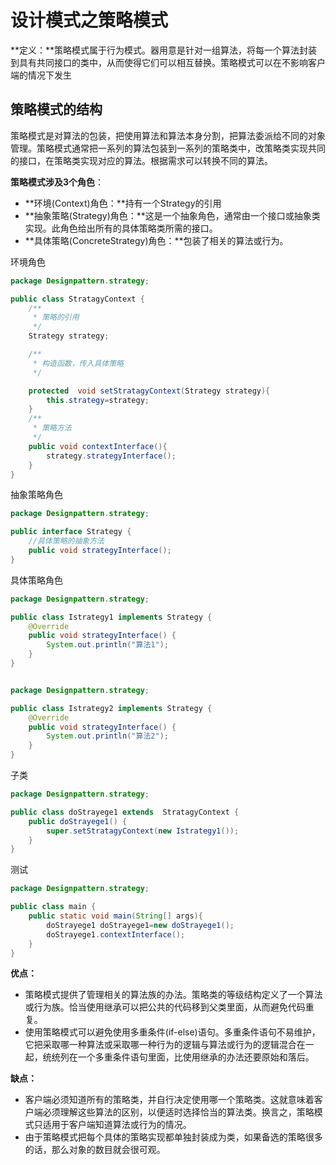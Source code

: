 # 设计模式之策略模式

**定义：**策略模式属于行为模式。器用意是针对一组算法，将每一个算法封装到具有共同接口的类中，从而使得它们可以相互替换。策略模式可以在不影响客户端的情况下发生

## 策略模式的结构

策略模式是对算法的包装，把使用算法和算法本身分割，把算法委派给不同的对象管理。策略模式通常把一系列的算法包装到一系列的策略类中，改策略类实现共同的接口，在策略类实现对应的算法。根据需求可以转换不同的算法。

**策略模式涉及3个角色**：

- **环境(Context)角色：**持有一个Strategy的引用
- **抽象策略(Strategy)角色：**这是一个抽象角色，通常由一个接口或抽象类实现。此角色给出所有的具体策略类所需的接口。
- **具体策略(ConcreteStrategy)角色：**包装了相关的算法或行为。

环境角色

```java
package Designpattern.strategy;

public class StratagyContext {
    /**
     * 策略的引用
     */
    Strategy strategy;

    /**
     * 构造函数，传入具体策略
     */

    protected  void setStratagyContext(Strategy strategy){
        this.strategy=strategy;
    }
    /**
     * 策略方法
     */
    public void contextInterface(){
        strategy.strategyInterface();
    }
}

```

抽象策略角色

```java
package Designpattern.strategy;

public interface Strategy {
    //具体策略的抽象方法
    public void strategyInterface();
}

```

具体策略角色

```JAVA
package Designpattern.strategy;

public class Istrategy1 implements Strategy {
    @Override
    public void strategyInterface() {
        System.out.println("算法1");
    }
}


package Designpattern.strategy;

public class Istrategy2 implements Strategy {
    @Override
    public void strategyInterface() {
        System.out.println("算法2");
    }
}

```

子类

```java
package Designpattern.strategy;

public class doStrayege1 extends  StratagyContext {
    public doStrayege1() {
        super.setStratagyContext(new Istrategy1());
    }
}

```

测试

```java
package Designpattern.strategy;

public class main {
    public static void main(String[] args){
        doStrayege1 doStrayege1=new doStrayege1();
        doStrayege1.contextInterface();
    }
}
```

**优点：**

- 策略模式提供了管理相关的算法族的办法。策略类的等级结构定义了一个算法或行为族。恰当使用继承可以把公共的代码移到父类里面，从而避免代码重复。
- 使用策略模式可以避免使用多重条件(if-else)语句。多重条件语句不易维护，它把采取哪一种算法或采取哪一种行为的逻辑与算法或行为的逻辑混合在一起，统统列在一个多重条件语句里面，比使用继承的办法还要原始和落后。

**缺点：**

- 客户端必须知道所有的策略类，并自行决定使用哪一个策略类。这就意味着客户端必须理解这些算法的区别，以便适时选择恰当的算法类。换言之，策略模式只适用于客户端知道算法或行为的情况。
- 由于策略模式把每个具体的策略实现都单独封装成为类，如果备选的策略很多的话，那么对象的数目就会很可观。